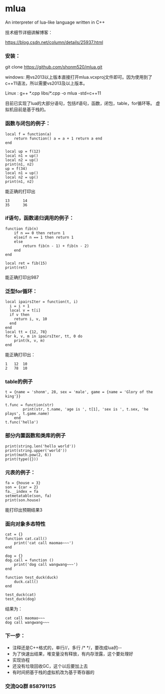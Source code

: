 # mlua
An interpreter of lua-like language written in C++ 

技术细节详细讲解博客：

https://blog.csdn.net/column/details/25937.html

### 安装：
git clone https://github.com/shonm520/mlua.git

windows:  用vs2013以上版本直接打开mlua.vcxproj文件即可。因为使用到了c++11语法，所以需要vs2013及以上版本。

Linux :  g++  \*.cpp libs/\*.cpp -o mlua -std=c++11

目前已实现了lua的大部分语句，包括if语句，函数，闭包，table，for循环等。 虚拟机目前是基于栈的。

### 函数与闭包的例子：

```
local f = function(a)
    return function() a = a + 1 return a end 
end

local up = f(12)
local n1 = up()
local n2 = up()
print(n1, n2)
up = f(34)
local n1 = up()
local n2 = up()
print(n1, n2)
```
能正确的打印出
```
13      14
35      36
```

### if语句，函数递归调用的例子：
```
function fib(n)
    if n == 0 then return 1
    elseif n == 1 then return 1
    else 
        return fib(n - 1) + fib(n - 2)
    end
end

local ret = fib(15)
print(ret)
```
能正确打印出987

### 泛型for循环：
```
local ipairsIter = function(t, i)
  i = i + 1
  local v = t[i]
  if v then
    return i, v, 10
  end
end
local tt = {12, 78}
for k, v, m in ipairsIter, tt, 0 do
    print(k, v, m)
end
```
能正确打印出：
```
1   12  10
2   78  10
```

### table的例子
```
t = {name = 'shonm', 28, sex = 'male', game = {name = 'Glory of the king'}}

t.func = function(str) 
	    print(str, t.name, 'age is ', t[1], 'sex is ', t.sex, 'he plays', t.game.name) 
	end
t.func('hello')
```

### 部分内置函数和类库的例子
```
print(string.len('hello world'))
print(string.upper('world'))
print(math.pow(2, 6))
print(type({}))
```

### 元表的例子：
```
fa = {house = 3}
son = {car = 2}
fa.__index = fa
setmetatable(son, fa)
print(son.house)
```
能打印出预期结果3


### 面向对象多态特性
```
cat = {}
function cat.call()
	print('cat call maomao~~~')
end

dog = {}
dog.call = function ()
	print('dog call wangwang~~~')
end

function test_duck(duck)
	duck.call()
end

test_duck(cat)
test_duck(dog)
```
结果为：
```
cat call maomao~~~
dog call wangwang~~~
```



### 下一步：

+ 注释还是C++格式的，单行//，多行 /* */，要改成lua的--
+ 为了快速出结果，堆变量没有释放，有内存泄露，这个要处理好
+ 实现协程
+ 还没有垃圾回收GC，这个以后要加上去
+ 有时间把基于栈的虚拟机改为基于寄存器的

### 交流QQ群 858791125 

